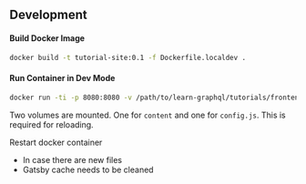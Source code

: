 ## Development

#### Build Docker Image
```bash
docker build -t tutorial-site:0.1 -f Dockerfile.localdev .
```

#### Run Container in Dev Mode

```bash
docker run -ti -p 8080:8080 -v /path/to/learn-graphql/tutorials/frontend/vue2-apollo/tutorial-site/content:/gatsby-gitbook-starter/content -v /path/to/learn-graphql/tutorials/frontend/vue2-apollo/tutorial-site/config.js:/gatsby-gitbook-starter/config.js tutorial-site:0.1
```

Two volumes are mounted. One for `content` and one for `config.js`. This is required for reloading. 

Restart docker container
- In case there are new files
- Gatsby cache needs to be cleaned
